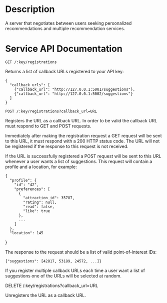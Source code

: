 
# Description

A server that negotiates between users seeking personalized recommendations and multiple recommendation services.

# Service API Documentation

```GET /:key/registrations```

Returns a list of callback URLs registered to your API key:

    {
      "callback_urls": [
        {"callback_url": "http://127.0.0.1:5001/suggestions"},
        {"callback_url": "http://127.0.0.1:5002/suggestions"}
      ]
    }

```POST /:key/registrations?callback_url=URL```

Registers the URL as a callback URL. In order to be valid the callback URL must respond to GET and POST requests.

Immediately after making the registration request a GET request will be sent to this URL, it must respond with a 200 HTTP status code. The URL will not be registered if the response to this request is not received.

If the URL is successfully registered a POST request will be sent to this URL whenever a user wants a list of suggestions. This request will contain a profile and a location, for example:

    {
      "profile": {
        "id": "42",
        "preferences": [
          {
            "attraction_id": 35787,
            "rating": null,
            "read": false,
            "like": true
          },
          ...
        ]
      },
      "location": 145
}

The response to the request should be a list of valid point-of-interest IDs:

    {"suggestions": [42817, 53189, 24572, ...]}

If you register multiple callback URLs each time a user want a list of suggestions one of the URLs will be selected at random.

DELETE /:key/registrations?callback_url=URL

Unregisters the URL as a callback URL.

